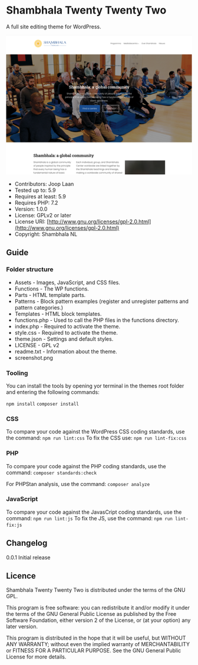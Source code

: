 # Shambhala Twenty Twenty Two

A full site editing theme for WordPress.

![Shambhala Twenty Twenty Two](https://github.com/perky-design/shambhala-nl-twentytwentytwo/blob/main/screenshot.png?raw=true)

* Contributors: Joop Laan
* Tested up to: 5.9
* Requires at least: 5.9
* Requires PHP: 7.2
* Version: 1.0.0
* License: GPLv2 or later
* License URI: [http://www.gnu.org/licenses/gpl-2.0.html](http://www.gnu.org/licenses/gpl-2.0.html)
* Copyright: Shambhala NL

## Guide

### Folder structure

* Assets        - Images, JavaScript, and CSS files.
* Functions     - The WP functions.
* Parts         - HTML template parts.
* Patterns      - Block pattern examples (register and unregister patterns and pattern categories.)
* Templates     - HTML block templates.
* functions.php - Used to call the PHP files in the functions directory.
* index.php     - Required to activate the theme.
* style.css     - Required to activate the theme.
* theme.json    - Settings and default styles.
* LICENSE       - GPL v2
* readme.txt    - Information about the theme.
* screenshot.png

### Tooling

You can install the tools by opening yor terminal in the themes root folder
and entering the following commands:

```npm install```
```composer install```

### CSS

To compare your code against the WordPress CSS coding standards, use the command: ```npm run lint:css```
To fix the CSS use: ```npm run lint-fix:css```

### PHP

To compare your code against the PHP coding standards,
use the command: ```composer standards:check```

For PHPStan analysis, use the command: ```composer analyze```

### JavaScript

To compare your code against the JavasCript coding standards, use the command: ```npm run lint:js```
To fix the JS, use the command: ```npm run lint-fix:js```

## Changelog

0.0.1 Initial release

## Licence

Shambhala Twenty Twenty Two is distributed under the terms of the GNU GPL.

This program is free software: you can redistribute it and/or modify
it under the terms of the GNU General Public License as published by
the Free Software Foundation, either version 2 of the License, or
(at your option) any later version.

This program is distributed in the hope that it will be useful,
but WITHOUT ANY WARRANTY; without even the implied warranty of
MERCHANTABILITY or FITNESS FOR A PARTICULAR PURPOSE. See the
GNU General Public License for more details.
